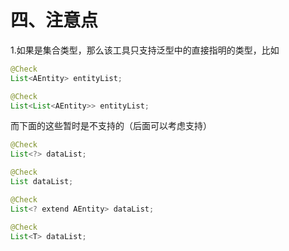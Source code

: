 # 四、注意点

1.如果是集合类型，那么该工具只支持泛型中的直接指明的类型，比如

```java
@Check
List<AEntity> entityList;

@Check
List<List<AEntity>> entityList;
```
而下面的这些暂时是不支持的（后面可以考虑支持）

```java
@Check
List<?> dataList;

@Check
List dataList;

@Check
List<? extend AEntity> dataList;

@Check
List<T> dataList;
```
